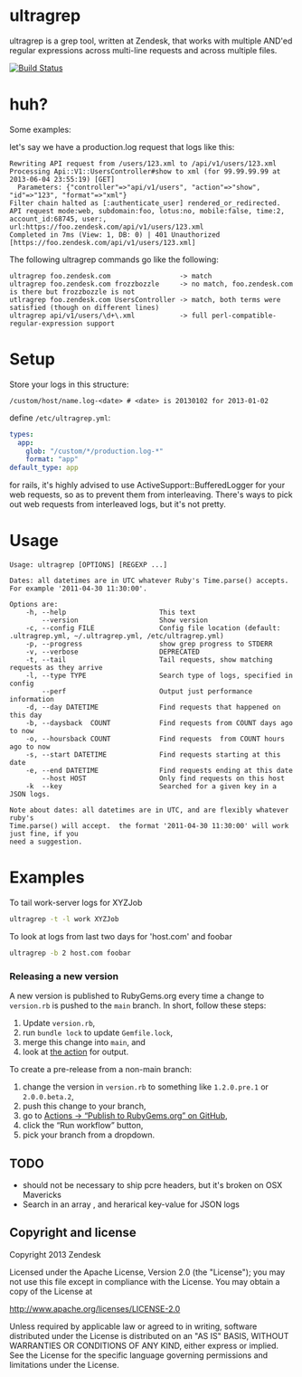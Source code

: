 ultragrep
=========

ultragrep is a grep tool, written at Zendesk, that works with multiple AND'ed
regular expressions across multi-line requests and across multiple files.

[![Build Status](https://travis-ci.org/zendesk/ultragrep.png?branch=master)](https://travis-ci.org/zendesk/ultragrep)

huh?
====

Some examples:

let's say we have a production.log request that logs like this:

    Rewriting API request from /users/123.xml to /api/v1/users/123.xml
    Processing Api::V1::UsersController#show to xml (for 99.99.99.99 at 2013-06-04 23:55:19) [GET]
      Parameters: {"controller"=>"api/v1/users", "action"=>"show", "id"=>"123", "format"=>"xml"}
    Filter chain halted as [:authenticate_user] rendered_or_redirected.
    API request mode:web, subdomain:foo, lotus:no, mobile:false, time:2, account_id:68745, user:, url:https://foo.zendesk.com/api/v1/users/123.xml
    Completed in 7ms (View: 1, DB: 0) | 401 Unauthorized [https://foo.zendesk.com/api/v1/users/123.xml]

The following ultragrep commands go like the following:

    ultragrep foo.zendesk.com                 -> match
    ultragrep foo.zendesk.com frozzbozzle     -> no match, foo.zendesk.com is there but frozzbozzle is not
    utlragrep foo.zendesk.com UsersController -> match, both terms were satisfied (though on different lines)
    ultragrep api/v1/users/\d+\.xml           -> full perl-compatible-regular-expression support

Setup
=====

Store your logs in this structure:

`/custom/host/name.log-<date> # <date> is 20130102 for 2013-01-02`

define `/etc/ultragrep.yml`:

```Yaml
types:
  app:
    glob: "/custom/*/production.log-*"
    format: "app"
default_type: app
```

for rails, it's highly advised to use ActiveSupport::BufferedLogger for your web requests, so as to prevent them
from interleaving.  There's ways to pick out web requests from interleaved logs, but it's not pretty.


Usage
=====

<!-- copy paste ./bin/ultragrep -h result -->
```
Usage: ultragrep [OPTIONS] [REGEXP ...]

Dates: all datetimes are in UTC whatever Ruby's Time.parse() accepts.
For example '2011-04-30 11:30:00'.

Options are:
    -h, --help                       This text
        --version                    Show version
    -c, --config FILE                Config file location (default: .ultragrep.yml, ~/.ultragrep.yml, /etc/ultragrep.yml)
    -p, --progress                   show grep progress to STDERR
    -v, --verbose                    DEPRECATED
    -t, --tail                       Tail requests, show matching requests as they arrive
    -l, --type TYPE                  Search type of logs, specified in config
        --perf                       Output just performance information
    -d, --day DATETIME               Find requests that happened on this day
    -b, --daysback  COUNT            Find requests from COUNT days ago to now
    -o, --hoursback COUNT            Find requests  from COUNT hours ago to now
    -s, --start DATETIME             Find requests starting at this date
    -e, --end DATETIME               Find requests ending at this date
        --host HOST                  Only find requests on this host
    -k  --key                        Searched for a given key in a JSON logs.

Note about dates: all datetimes are in UTC, and are flexibly whatever ruby's
Time.parse() will accept.  the format '2011-04-30 11:30:00' will work just fine, if you
need a suggestion.
```

Examples
========

To tail work-server logs for XYZJob

```Bash
ultragrep -t -l work XYZJob
```

To look at logs from last two days for 'host.com' and foobar

```Bash
ultragrep -b 2 host.com foobar
```

### Releasing a new version
A new version is published to RubyGems.org every time a change to `version.rb` is pushed to the `main` branch.
In short, follow these steps:
1. Update `version.rb`,
2. run `bundle lock` to update `Gemfile.lock`,
3. merge this change into `main`, and
4. look at [the action](https://github.com/zendesk/ultragrep/actions/workflows/publish.yml) for output.

To create a pre-release from a non-main branch:
1. change the version in `version.rb` to something like `1.2.0.pre.1` or `2.0.0.beta.2`,
2. push this change to your branch,
3. go to [Actions → “Publish to RubyGems.org” on GitHub](https://github.com/zendesk/ultragrep/actions/workflows/publish.yml),
4. click the “Run workflow” button,
5. pick your branch from a dropdown.

## TODO
 - should not be necessary to ship pcre headers, but it's broken on OSX Mavericks
 - Search in an array , and herarical key-value  for JSON logs

## Copyright and license

Copyright 2013 Zendesk

Licensed under the Apache License, Version 2.0 (the "License"); you may not use this file except in compliance with the License.
You may obtain a copy of the License at

http://www.apache.org/licenses/LICENSE-2.0

Unless required by applicable law or agreed to in writing, software distributed under the License is distributed on an "AS IS" BASIS, WITHOUT WARRANTIES OR CONDITIONS OF ANY KIND, either express or implied. See the License for the specific language governing permissions and limitations under the License.
